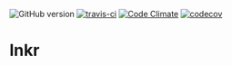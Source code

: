 ![GitHub version](https://img.shields.io/github/release/usommerl/lnkr.svg)
[![travis-ci](https://travis-ci.org/usommerl/lnkr.svg?branch=master)](https://travis-ci.org/usommerl/lnkr)
[![Code Climate](https://codeclimate.com/github/usommerl/lnkr/badges/gpa.svg)](https://codeclimate.com/github/usommerl/lnkr)
[![codecov](https://codecov.io/gh/usommerl/lnkr/branch/v1/graph/badge.svg)](https://codecov.io/gh/usommerl/lnkr)
# lnkr
